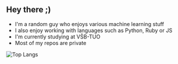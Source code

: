 ## Hey there ;)

- I'm a random guy who enjoys various machine learning stuff
- I also enjoy working with languages such as Python, Ruby or JS
- I'm currently studying at VŠB-TUO
- Most of my repos are private

![Top Langs](https://github-readme-stats.vercel.app/api/top-langs/?username=ItsTSV&layout=compact&theme=shadow_blue)
